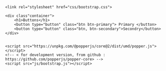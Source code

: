 <!DOCTYPE html>
<html lang="en">
<head>
    <meta charset="UTF-8">
    <meta http-equiv="X-UA-Compatible" content="IE=edge">
    <meta name="viewport" content="width=device-width, initial-scale=1.0">
    <title>Bootstrap 5 Crash course</title>
    <style>
        /* columns */
        [class*="col"] { 
            padding: 1rem;
            background-color: #33b5e5;
            border: 2px solid #fff;
            color: #fff;
            text-align: center;
        }
        /* containers */
        /* [class*="con"] {
            padding: 1rem;
            background-color: #9e33e5;
            border: 2px solid #fff;
            color: #fff;
            text-align: center;
        } */
    </style>

    <link rel="stylesheet" href="css/bootstrap.css">

</head>
<body>
    
    <div class"container">
        <h1>Buttons</h1>
        <button type="button" class="btn btn-primary"> Primary </button>
        <button type="button" class="btn, btn-secondary">Secondry</button>
    </div>


    <script src="https://unpkg.com/@popperjs/core@2/dist/umd/popper.js"></script> 
    <!-- < for development version, from github : https://github.com/popperjs/popper-core> -->
    <script src="js/bootstrap.js"></script>
</body>


</html>